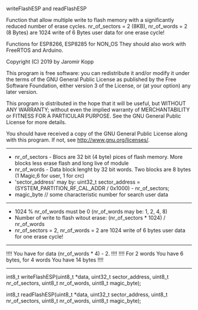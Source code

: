 writeFlashESP and readFlashESP

Function that allow multiple write to flash memory with a significantly reduced number of erase cycles.
nr_of_sectors = 2 (8KB), nr_of_words = 2 (8 Bytes) are 1024 write of 6 Bytes user data for one erase cycle!

Functions for ESP8266, ESP8285 for NON_OS
They should also work with FreeRTOS and Arduino.

Copyright (C) 2019 by Jaromir Kopp <macwyznawca at me dot com>

This program is free software: you can redistribute it and/or modify
it under the terms of the GNU General Public License as published by
the Free Software Foundation, either version 3 of the License, or
(at your option) any later version.

This program is distributed in the hope that it will be useful,
but WITHOUT ANY WARRANTY; without even the implied warranty of
MERCHANTABILITY or FITNESS FOR A PARTICULAR PURPOSE.  See the
GNU General Public License for more details.

You should have received a copy of the GNU General Public License
along with this program.  If not, see <http://www.gnu.org/licenses/>.

*********************************************************************
* nr_of_sectors - Blocs are 32 bit (4 byte) pices of flash memory. More blocks less erase flash and long live of module
* nr_of_words - Data block lenght by 32 bit words. Two blocks are 8 bytes (1 Magic,6 for user, 1 for crc)
* 'sector_address' may by: uint32_t sector_address = (SYSTEM_PARTITION_RF_CAL_ADDR / 0x1000) - nr_of_sectors;
* magic_byte // some characteristic number for search user data
*********************************************************************

* 1024 % nr_of_words must be 0 (nr_of_words may be: 1, 2, 4, 8)
* Number of write to flash witout erase: (nr_of_sectors * 1024) / nr_of_words
* nr_of_sectors = 2, nr_of_words = 2 are 1024 write of 6 bytes user data for one erase cycle!

*********************************************************************
!!!! You have for data (nr_of_words * 4) - 2.                    !!!!
!!!! For 2 words You have 6 bytes, for 4 words You have 14 bytes !!!!
*********************************************************************


int8_t writeFlashESP(uint8_t *data, uint32_t sector_address, uint8_t nr_of_sectors, uint8_t nr_of_words, uint8_t magic_byte);

int8_t readFlashESP(uint8_t *data, uint32_t sector_address, uint8_t nr_of_sectors, uint8_t nr_of_words, uint8_t magic_byte);
